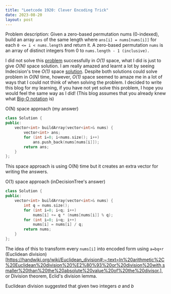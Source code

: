 ```yaml
---
title: "Leetcode 1920: Clever Encoding Trick"
date: 2023-08-20
layout: post
---
```


Problem description: Given a zero-based permutation nums (0-indexed), build an array `ans` of the same length where `ans[i] = nums[nums[i]]` for each `0 <= i < nums.length` and return it. A zero-based permutation `nums` is an array of distinct integers from 0 to `nums.length - 1 (inclusive).`

I did not solve this [problem](https://leetcode.com/problems/build-array-from-permutation) successfully in *O(1)* space, what I did is just to give *O(N)* space solution. I am really amazed and learnt a lot by seeing Indecision's tree *O(1)* space [solution](https://leetcode.com/problems/build-array-from-permutation/solutions/1315926/python-o-n-time-o-1-space-w-full-explanation/). Despite both solutions could solve problem in *O(N)* time, however, *O(1)* space seemed to amaze me in a lot of ways that I could not think of when solving the problem. I decided to write this blog for my learning, if you have not yet solve this problem, I hope you would feel the same way as I did! (This blog assumes that you already knew what [Big-O notation](https://en.wikipedia.org/wiki/Big_O_notation) is)

O(N) space approach (my answer)
```cpp
class Solution {
public:
    vector<int> buildArray(vector<int>& nums) {
        vector<int> ans;
        for (int i=0; i<nums.size(); i++)
            ans.push_back(nums[nums[i]]);
        return ans;
    }
};
```

This space approach is using O(N) time but it creates an extra vector for writing the answers.

O(1) space approach (inDecisionTree's answer)
```c++
class Solution {
public:
    vector<int> buildArray(vector<int>& nums) {
        int q = nums.size();
        for (int i=0; i<q; i++)
            nums[i] += q * (nums[nums[i]] % q);
        for (int i=0; i<q; i++)
            nums[i] = nums[i] / q;
        return nums;
    }
};
```

The idea of this to transform every `nums[i]` into encoded form using `a=bq+r` (Euclidean division)[https://handwiki.org/wiki/Euclidean_division#:~:text=In%20arithmetic%2C%20Euclidean%20division%20%E2%80%93%20or%20division%20with,smaller%20than%20the%20absolute%20value%20of%20the%20divisor.], or Division theorem, Eclid's division lemma.

Euclidean division suggested that given two integers $a$ and $b$ 
